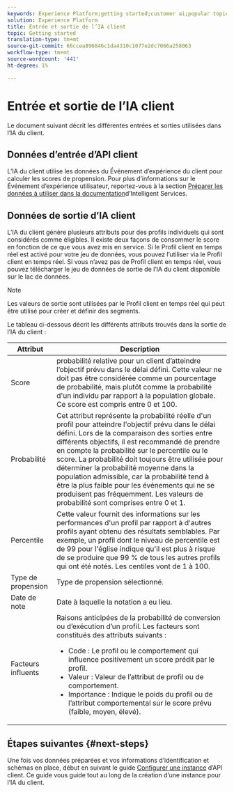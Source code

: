 ```yaml
---
keywords: Experience Platform;getting started;customer ai;popular topics
solution: Experience Platform
title: Entrée et sortie de l’IA client
topic: Getting started
translation-type: tm+mt
source-git-commit: 66ccea896846c1da4310c1077e2dc7066a258063
workflow-type: tm+mt
source-wordcount: '441'
ht-degree: 1%

---
```



# Entrée et sortie de l’IA client

Le document suivant décrit les différentes entrées et sorties utilisées dans l’IA du client.

## Données d’entrée d’API client

L’IA du client utilise les données du Événement d’expérience du client pour calculer les scores de propension. Pour plus d’informations sur le Événement d’expérience utilisateur, reportez-vous à la section [Préparer les données à utiliser dans la documentation](../data-preparation.md)d’Intelligent Services.

## Données de sortie d’IA client

L’IA du client génère plusieurs attributs pour des profils individuels qui sont considérés comme éligibles. Il existe deux façons de consommer le score en fonction de ce que vous avez mis en service. Si le Profil client en temps réel est activé pour votre jeu de données, vous pouvez l’utiliser via le Profil client en temps réel. Si vous n’avez pas de Profil client en temps réel, vous pouvez télécharger le jeu de données de sortie de l’IA du client disponible sur le lac de données.

>[!NOTE]
>Les valeurs de sortie sont utilisées par le Profil client en temps réel qui peut être utilisé pour créer et définir des segments.

Le tableau ci-dessous décrit les différents attributs trouvés dans la sortie de l’IA du client :

| Attribut | Description |
| ----- | ----------- |
| Score | probabilité relative pour un client d’atteindre l’objectif prévu dans le délai défini. Cette valeur ne doit pas être considérée comme un pourcentage de probabilité, mais plutôt comme la probabilité d&#39;un individu par rapport à la population globale. Ce score est compris entre 0 et 100. |
| Probabilité | Cet attribut représente la probabilité réelle d&#39;un profil pour atteindre l&#39;objectif prévu dans le délai défini. Lors de la comparaison des sorties entre différents objectifs, il est recommandé de prendre en compte la probabilité sur le percentile ou le score. La probabilité doit toujours être utilisée pour déterminer la probabilité moyenne dans la population admissible, car la probabilité tend à être la plus faible pour les événements qui ne se produisent pas fréquemment. Les valeurs de probabilité sont comprises entre 0 et 1. |
| Percentile | Cette valeur fournit des informations sur les performances d&#39;un profil par rapport à d&#39;autres profils ayant obtenu des résultats semblables. Par exemple, un profil dont le niveau de percentile est de 99 pour l&#39;église indique qu&#39;il est plus à risque de se produire que 99 % de tous les autres profils qui ont été notés. Les centiles vont de 1 à 100. |
| Type de propension | Type de propension sélectionné. |
| Date de note | Date à laquelle la notation a eu lieu. |
| Facteurs influents | Raisons anticipées de la probabilité de conversion ou d’exécution d’un profil. Les facteurs sont constitués des attributs suivants :<ul><li>Code : Le profil ou le comportement qui influence positivement un score prédit par le profil. </li><li>Valeur : Valeur de l’attribut de profil ou de comportement.</li><li>Importance : Indique le poids du profil ou de l’attribut comportemental sur le score prévu (faible, moyen, élevé).</li></ul> |

## Étapes suivantes {#next-steps}

Une fois vos données préparées et vos informations d’identification et schémas en place, début en suivant le guide [Configurer une instance](./user-guide/configure.md) d’API client. Ce guide vous guide tout au long de la création d’une instance pour l’IA du client.
